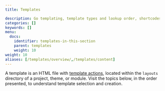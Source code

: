 ```yaml
---
title: Templates

description: Go templating, template types and lookup order, shortcodes, and data.
categories: []
keywords: []
menu:
  docs:
    identifier: templates-in-this-section
    parent: templates
    weight: 10
weight: 10
aliases: [/templates/overview/,/templates/content]
---
```


A template is an HTML file with [template actions](g), located within the `layouts` directory of a project, theme, or module. Visit the topics below, in the order presented, to understand template selection and creation.
